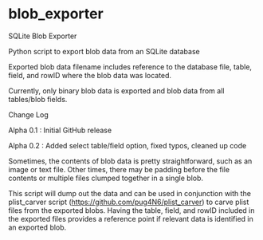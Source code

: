 # blob_exporter
SQLite Blob Exporter

Python script to export blob data from an SQLite database

Exported blob data filename includes reference to the database file, table, field, and rowID where the blob data was located.

Currently, only binary blob data is exported and blob data from all tables/blob fields.

Change Log

Alpha 0.1 : Initial GitHub release

Alpha 0.2 : Added select table/field option, fixed typos, cleaned up code 

Sometimes, the contents of blob data is pretty straightforward, such as an image or text file.
Other times, there may be padding before the file contents or multiple files clumped together in a single blob.

This script will dump out the data and can be used in conjunction with the plist_carver script (https://github.com/pug4N6/plist_carver) to carve plist files from the exported blobs. Having the table, field, and rowID included in the exported files provides a reference point if relevant data is identified in an exported blob.

